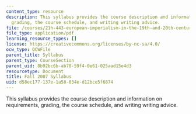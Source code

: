 ```yaml
---
content_type: resource
description: This syllabus provides the course description and information on requirements,
  grading, the course schedule, and writing writing advice.
file: /courses/21h-443-european-imperialism-in-the-19th-and-20th-centuries-spring-2006/d58ec177137e1a58034ed12bce5f6874_MIT21H_443s06_syllf07.pdf
file_type: application/pdf
learning_resource_types: []
license: https://creativecommons.org/licenses/by-nc-sa/4.0/
ocw_type: OCWFile
parent_title: Syllabus
parent_type: CourseSection
parent_uid: 8b92bc6b-ab70-59f4-0e61-025aad15e4d3
resourcetype: Document
title: Fall 2007 Syllabus
uid: d58ec177-137e-1a58-034e-d12bce5f6874
---
```

This syllabus provides the course description and information on requirements, grading, the course schedule, and writing writing advice.